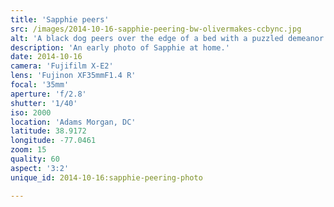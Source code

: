 ```yaml
---
title: 'Sapphie peers'
src: /images/2014-10-16-sapphie-peering-bw-olivermakes-ccbync.jpg
alt: 'A black dog peers over the edge of a bed with a puzzled demeanor.'
description: 'An early photo of Sapphie at home.'
date: 2014-10-16
camera: 'Fujifilm X-E2'
lens: 'Fujinon XF35mmF1.4 R'
focal: '35mm'
aperture: 'f/2.8'
shutter: '1/40'
iso: 2000
location: 'Adams Morgan, DC'
latitude: 38.9172
longitude: -77.0461
zoom: 15
quality: 60
aspect: '3:2'
unique_id: 2014-10-16:sapphie-peering-photo

---
```

